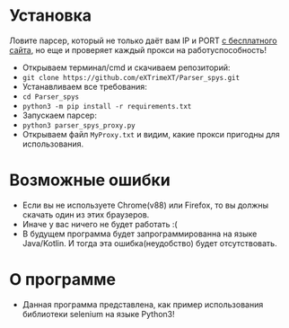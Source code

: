 # Установка
Ловите парсер, который не только даёт вам IP и PORT [с бесплатного сайта](spys.one/proxies "spys.one"), но еще и проверяет каждый прокси на работуспособность!
* Открываем терминал/cmd и скачиваем репозиторий:
* ```git clone https://github.com/eXTrimeXT/Parser_spys.git``` 
* Устанавливаем все требования: 
* ```cd Parser_spys```
* ```python3 -m pip install -r requirements.txt```
* Запускаем парсер: 
* ```python3 parser_spys_proxy.py```
* Открываем файл ```MyProxy.txt``` и видим, какие прокси пригодны для использования.
# Возможные ошибки
* Если вы не используете Chrome(v88) или Firefox, то вы должны скачать один из этих браузеров.
* Иначе у вас ничего не будет работать :(
* В будущем программа будет запрограммированна на языке Java/Kotlin. И тогда эта ошибка(неудобство) будет отсутствовать.
# О программе
* Данная программа представлена, как пример использования библиотеки selenium на языке Python3!
